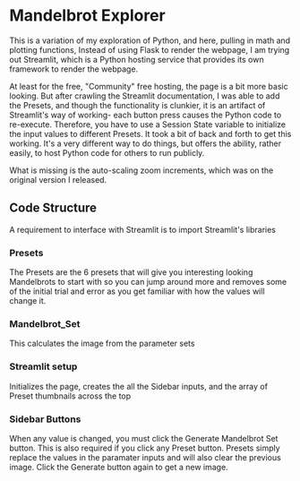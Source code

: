 # Mandelbrot Explorer
This is a variation of my exploration of Python, and here, pulling in math and plotting functions, Instead of using Flask to render the webpage, I am trying out Streamlit, which is a Python hosting service that provides its own framework to render the webpage.

At least for the free, "Community" free hosting, the page is a bit more basic looking. But after crawling the Streamlit documentation, I was able to add the Presets, and though the functionality is clunkier, it is an artifact of Streamlit's way of working- each button press causes the Python code to re-execute.  Therefore, you have to use a Session State variable to initialize the input values to different Presets.  It took a bit of back and forth to get this working. It's a very different way to do things, but offers the ability, rather easily, to host Python code for others to run publicly.

What is missing is the auto-scaling zoom increments, which was on the original version I released.

## Code Structure
A requirement to interface with Streamlit is to import Streamlit's libraries

### Presets
The Presets are the 6 presets that will give you interesting looking Mandelbrots to start with so you can jump around more and removes some of the initial trial and error as you get familiar with how the values will change it.

### Mandelbrot_Set
This calculates the image from the parameter sets

### Streamlit setup
Initializes the page, creates the all the Sidebar inputs, and the array of Preset thumbnails across the top

### Sidebar Buttons
When any value is changed, you must click the Generate Mandelbrot Set button.  This is also required if you click any Preset button.  Presets simply replace the values in the paramater inputs and will also clear the previous image.  Click the Generate button again to get a new image.